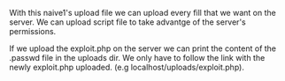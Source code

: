 With this naive1's upload file we can upload every fill that we want on the
server. We can upload script file to take advantge of the server's permissions.

If we upload the exploit.php on the server we can print the content of
the .passwd file in the uploads dir. We only have to follow the link with the
newly exploit.php uploaded. (e.g localhost/uploads/exploit.php).
